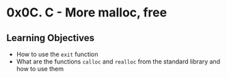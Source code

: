 # 0x0C. C - More malloc, free

## Learning Objectives

* How to use the `exit` function
* What are the functions `calloc` and `realloc` from the standard library and how to use them
